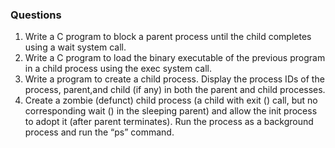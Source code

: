 ### Questions
1. Write a C program to block a parent process until the child completes using a wait system call.  
2. Write a C program to load the binary executable of the previous program in a child process using the exec system call.  
3. Write a program to create a child process. Display the process IDs of the process, parent,and child (if any) in both the parent and child processes.  
4. Create a zombie (defunct) child process (a child with exit () call, but no corresponding wait () in the sleeping parent) and allow the init process to adopt it (after parent terminates). Run the process as a background process and run the “ps” command.  